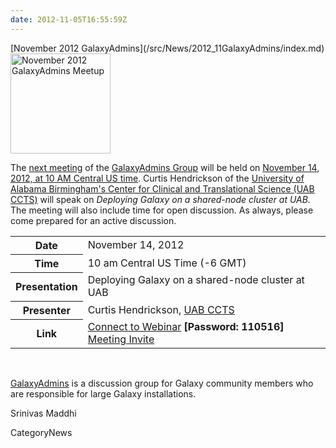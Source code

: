 ```yaml
---
date: 2012-11-05T16:55:59Z
---
```

<div class='newsItemHeader'>[November 2012 GalaxyAdmins](/src/News/2012_11GalaxyAdmins/index.md)</div>

<div class='right'><a href='/Community/GalaxyAdmins/Meetups/2012_11_14'><img src='/Images/Logos/GalaxyAdmins.png' alt='November 2012 GalaxyAdmins Meetup' width="160" /></a> </div>

The [next meeting](/Community/GalaxyAdmins/Meetups/2012_11_14) of the [GalaxyAdmins Group](/Community/GalaxyAdmins) will be held on [November 14, 2012, at 10 AM Central US time](/Community/GalaxyAdmins/Meetups/2012_11_14).  Curtis Hendrickson of the [University of Alabama Birmingham's Center for Clinical and Translational Science (UAB CCTS)](http://www.uab.edu/ccts/ResearchResources/BMI/Pages/default.aspx) will speak on *Deploying Galaxy on a shared-node cluster at UAB.*  The meeting will also include time for open discussion.  As always, please come prepared for an active discussion.

<table>
  <tr>
    <th> Date </th>
    <td> November 14, 2012 </td>
  </tr>
  <tr>
    <th> Time </th>
    <td> 10 am Central US Time (-6 GMT) </td>
  </tr>
  <tr>
    <th> Presentation </th>
    <td> </em>Deploying Galaxy on a shared-node cluster at UAB<em> </td>
  </tr>
  <tr>
    <th> Presenter </th>
    <td> Curtis Hendrickson, <a href='http://www.uab.edu/ccts/ResearchResources/BMI/Pages/default.aspx'>UAB CCTS</a> </td>
  </tr>
  <tr>
    <th> Link </th>
    <td> </strong><a href='https://globalcampus.uiowa.edu/join_meeting.html?meetingId=1262339408056'>Connect to Webinar</a><strong> [Password: 110516] <br /> </strong><a href='https://globalcampus.uiowa.edu/build_calendar.event?meetingId=1262339408056'>Meeting Invite</a><strong> </td>
  </tr>
</table>


<br />

[GalaxyAdmins](/src/Community/GalaxyAdmins/index.md) is a discussion group for Galaxy community members who are responsible for large Galaxy installations. 

Srinivas Maddhi


CategoryNews
